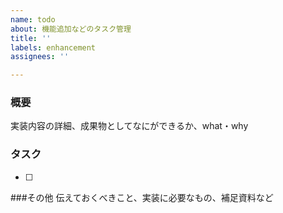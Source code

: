 ```yaml
---
name: todo
about: 機能追加などのタスク管理
title: ''
labels: enhancement
assignees: ''

---
```


### 概要
実装内容の詳細、成果物としてなにができるか、what・why

### タスク
- [ ]

###その他
伝えておくべきこと、実装に必要なもの、補足資料など
